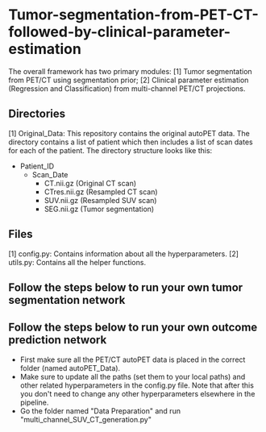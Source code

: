 # Tumor-segmentation-from-PET-CT-followed-by-clinical-parameter-estimation
The overall framework has two primary modules: [1] Tumor segmentation from PET/CT using segmentation prior; [2] Clinical parameter estimation (Regression and Classification) from multi-channel PET/CT projections.

## Directories
[1] Original_Data: This repository contains the original autoPET data. The directory contains a list of patient which then includes a list of scan dates for each of the patient. The directory structure looks like this:
   - Patient_ID
      - Scan_Date
         - CT.nii.gz (Original CT scan)
         - CTres.nii.gz (Resampled CT scan)
         - SUV.nii.gz (Resampled SUV scan)
         - SEG.nii.gz (Tumor segmentation)

## Files
[1] config.py: Contains information about all the hyperparameters.
[2] utils.py: Contains all the helper functions.


## Follow the steps below to run your own tumor segmentation network

## Follow the steps below to run your own outcome prediction network
* First make sure all the PET/CT autoPET data is placed in the correct folder (named autoPET_Data).
* Make sure to update all the paths (set them to your local paths) and other related hyperparameters in the config.py file. Note that after this you don't need to change any other hyperparameters elsewhere in the pipeline.
* Go the folder named "Data Preparation" and run "multi_channel_SUV_CT_generation.py" 
